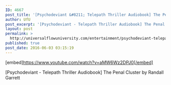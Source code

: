 ```yaml
---
ID: 4667
post_title: '[Psychodeviant &#8211; Telepath Thriller Audiobook] The Penal Cluster'
author: UfU
post_excerpt: '[Psychodeviant - Telepath Thriller Audiobook] The Penal Cluster by Randall Garrett'
layout: post
permalink: >
  http://universalflowuniversity.com/entertainment/psychodeviant-telepath-thriller-audiobook-the-penal-cluster/
published: true
post_date: 2016-06-03 03:15:19
---
```

[embed]https://www.youtube.com/watch?v=aMW6Wz2DPJ0[/embed]<br>
<p>[Psychodeviant - Telepath Thriller Audiobook] The Penal Cluster by Randall Garrett</p>